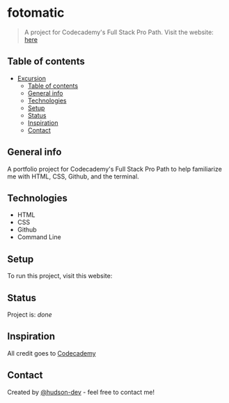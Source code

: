 # fotomatic
> A project for Codecademy's Full Stack Pro Path.  Visit the website: [here](https://hudson-dev.github.io/excursion/)

## Table of contents
- [Excursion](#Excursion)
  - [Table of contents](#table-of-contents)
  - [General info](#general-info)
  - [Technologies](#technologies)
  - [Setup](#setup)
  - [Status](#status)
  - [Inspiration](#inspiration)
  - [Contact](#contact)

## General info
A portfolio project for Codecademy's Full Stack Pro Path to help familiarize me with HTML, CSS, Github, and the terminal.

## Technologies
* HTML
* CSS
* Github
* Command Line

## Setup
To run this project, visit this website: 

## Status
Project is: _done_

## Inspiration
All credit goes to [Codecademy](https://www.codecademy.com/learn)

## Contact
Created by [@hudson-dev](https://github.com/hudson-dev) - feel free to contact me!
